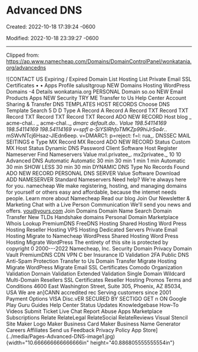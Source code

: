 # Advanced DNS

Created: 2022-10-18 17:39:24 -0600

Modified: 2022-10-18 23:39:27 -0600

---

Clipped from: <https://ap.www.namecheap.com/Domains/DomainControlPanel/wonkatania.org/advancedns>

![CONTACT US Expiring / Expired Domain List Hosting List Private Email SSL Certificates • • Apps Profile salusltgroup NEW Domains Hosting WordPress Domains -4 Details wonkatania.org PERSONAL Domain so.oo NEW Email Products Apps NEW Security TRY ME Transfer to Us Help Center Account Sharing & Transfer DNS TEMPLATES HOST RECORDS Choose DNS Template Search 5 D D Type A Record A Record A Record TXT Record TXT Record TXT Record TXT Record TXT Record ADO NEW RECORD Host blog _ acme-chal.. _ acme-chal.._ _dmarc default._do._. Value 198.54114169 198.54114169 198.54114169 v=spfl a-SiYSIRhfoTMKZp99hiJrSa4r_.. mSWvNTcj6Hsaz-JlEdn6eep. v=DMARC1: p=reject: f=l: rua_. DNSSEC MAIL SEITINGS e Type MX Record MX Record ADO NEW RECORD Status Custom MX Host Status Dynamic DNS Password Client Software Host Register Nameserver Find Nameservers Value mxl.privatee_. mx2privatee._ 10 10 Advanced DNS Automatic Automatic 30 min 30 min 1 min 1 min Automatic 30 min SHOW LESS 30 min 30 min DYNAMIC DNS Type No Records Found ADO NEW RECORD PERSONAL DNS SERVER Value Software Download ADD NAMESERVER Standard Nameservers Need help? We're always here for you. namecheap We make registering, hosting, and managing domains for yourself or others easy and affordable, because the intemet needs people. Learn more about Namecheap Read our blog Join Our Newsletter & Marketing Chat with a Live Person Communication We'll send you news and offers. you@yours.com Join Domains Domain Name Search Domain Transfer New TLDs Handshake domains Personal Domain Marketplace Whois Lookup PremiumDNS FreeDNS Hosting Shared Hosting Word Press Hosting Reseller Hosting VPS Hosting Dedicated Servers Private Email Hosting Migrate to Namecheap WordPress Shared Hosting Word Press Hosting Migrate WordPress The entirety of this site is protected by copyright 0 2000---2022 Namecheap, Inc. Security Domain Privacy Domain Vault PremiumDNS CDN VPN C ber Insurance ID Validation 2FA Public DNS Anti-Spam Protection Transfer to Us Domain Transfer Migrate Hosting Migrate WordPress Migrate Email SSL Certificates Comodo Organization Validation Dornain Validation Extended Validation Single Domain Wildcard Multi-Domain Resellers SSL Certificates Reseller Hosting Promos Terms and Conditions 4600 East Washington Street, Suite 305, Phoenix, AZ 85034, USA We are an]CANN accredited rec Serving customers since 2001 Payment Options VISA Disc.vER SECURED BY SECTIGO GET n ON Google Play Guru Guides Help Center Status Updates Knowledgebase How-To Videos Submit Ticket Live Chat Report Abuse Apps Marketplace Subscriptions Relate RelateLegal RelateSocial RelateReviews Visual Stencil Site Maker Logo Maker Business Card Maker Business Name Generator Careers Affiliates Send us Feedback Privacy Policy App Store](../media/Pages-Advanced-DNS-image1.jpg){width="10.666666666666666in" height="40.886805555555554in"}
